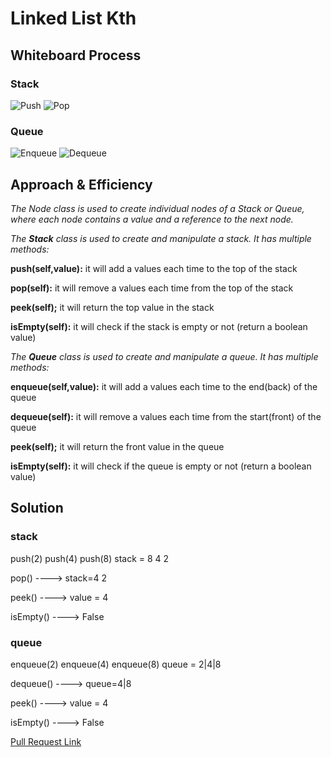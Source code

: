 # Linked List Kth

## Whiteboard Process
### Stack
![Push](./CC7.PNG)
![Pop](./CC7.PNG)

### Queue
![Enqueue](./CC7.PNG)
![Dequeue](./CC7.PNG)

## Approach & Efficiency
*The Node class is used to create individual nodes of a Stack or Queue, where each node contains a value and a reference to the next node.*

*The **Stack** class is used to create and manipulate a stack. It has multiple methods:*

 **push(self,value):** it will add a values each time to the top of the stack

 **pop(self):** it will remove a values each time from the top of the stack

 **peek(self);** it will return the top value in the stack

 **isEmpty(self):** it will check if the stack is empty or not (return a boolean value)


 *The **Queue** class is used to create and manipulate a queue. It has multiple methods:*

 **enqueue(self,value):** it will add a values each time to the end(back) of the queue

 **dequeue(self):** it will remove a values each time from the start(front) of the queue

 **peek(self);** it will return the front value in the queue

 **isEmpty(self):** it will check if the queue is empty or not (return a boolean value)



## Solution 
### stack
push(2)
push(4)
push(8)
stack = 8
        4
        2

pop() ----> stack=4
                  2

peek() ----> value = 4

isEmpty() ----> False

### queue
enqueue(2)
enqueue(4)
enqueue(8)
queue = 2|4|8

dequeue() ----> queue=4|8

peek() ----> value = 4

isEmpty() ----> False


[Pull Request Link](https://github.com/DohaKhamaiseh/data-structures-and-algorithms/pull/13)